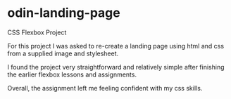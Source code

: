 # odin-landing-page
CSS Flexbox Project

For this project I was asked to re-create a landing page using html and css from a supplied image and stylesheet. 

I found the project very straightforward and relatively simple after finishing the earlier flexbox lessons and assignments. 

Overall, the assignment left me feeling confident with my css skills.
